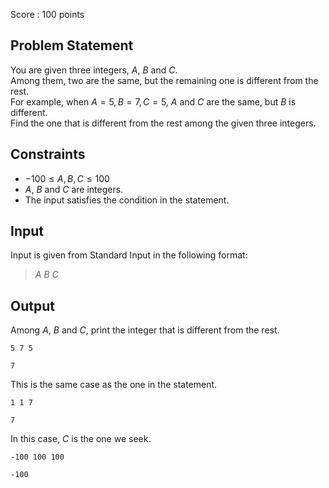 Score : $100$ points

## Problem Statement

You are given three integers, $A$, $B$ and $C$.<br>
Among them, two are the same, but the remaining one is different from the rest.<br>
For example, when $A=5,B=7,C=5$, $A$ and $C$ are the same, but $B$ is different.<br>
Find the one that is different from the rest among the given three integers.  

## Constraints

- $-100 \leq A,B,C \leq 100$
- $A$, $B$ and $C$ are integers.
- The input satisfies the condition in the statement.

## Input

Input is given from Standard Input in the following format:  

> $A$ $B$ $C$

## Output

Among $A$, $B$ and $C$, print the integer that is different from the rest.

```input1
5 7 5
```

```output1
7
```

This is the same case as the one in the statement.

```input2
1 1 7
```

```output2
7
```

In this case, $C$ is the one we seek.

```input3
-100 100 100
```

```output3
-100
```